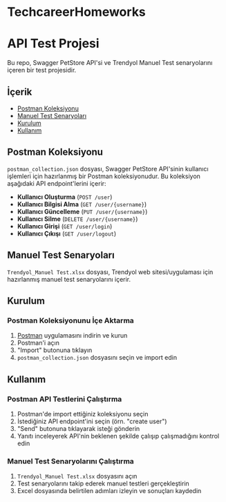 # TechcareerHomeworks

# API Test Projesi

Bu repo, Swagger PetStore API'si ve Trendyol Manuel Test senaryolarını içeren bir test projesidir.

## İçerik

- [Postman Koleksiyonu](#postman-koleksiyonu)
- [Manuel Test Senaryoları](#manuel-test-senaryoları)
- [Kurulum](#kurulum)
- [Kullanım](#kullanım)

## Postman Koleksiyonu

`postman_collection.json` dosyası, Swagger PetStore API'sinin kullanıcı işlemleri için hazırlanmış bir Postman koleksiyonudur. Bu koleksiyon aşağıdaki API endpoint'lerini içerir:

- **Kullanıcı Oluşturma** (`POST /user`)
- **Kullanıcı Bilgisi Alma** (`GET /user/{username}`)
- **Kullanıcı Güncelleme** (`PUT /user/{username}`)
- **Kullanıcı Silme** (`DELETE /user/{username}`)
- **Kullanıcı Girişi** (`GET /user/login`)
- **Kullanıcı Çıkışı** (`GET /user/logout`)

## Manuel Test Senaryoları

`Trendyol_Manuel Test.xlsx` dosyası, Trendyol web sitesi/uygulaması için hazırlanmış manuel test senaryolarını içerir. 

## Kurulum

### Postman Koleksiyonunu İçe Aktarma

1. [Postman](https://www.postman.com/downloads/) uygulamasını indirin ve kurun
2. Postman'i açın
3. "Import" butonuna tıklayın
4. `postman_collection.json` dosyasını seçin ve import edin

## Kullanım

### Postman API Testlerini Çalıştırma

1. Postman'de import ettiğiniz koleksiyonu seçin
2. İstediğiniz API endpoint'ini seçin (örn. "create user")
3. "Send" butonuna tıklayarak isteği gönderin
4. Yanıtı inceleyerek API'nin beklenen şekilde çalışıp çalışmadığını kontrol edin

### Manuel Test Senaryolarını Çalıştırma

1. `Trendyol_Manuel Test.xlsx` dosyasını açın
2. Test senaryolarını takip ederek manuel testleri gerçekleştirin
3. Excel dosyasında belirtilen adımları izleyin ve sonuçları kaydedin
